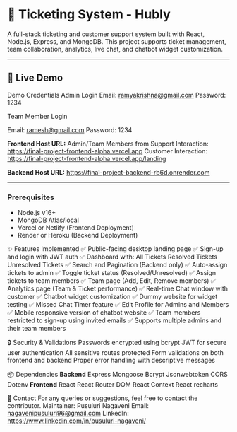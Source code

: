 # 🎫 Ticketing System - Hubly

A full-stack ticketing and customer support system built with React, Node.js, Express, and MongoDB.
This project supports ticket management, 
                      team collaboration, 
                      analytics, 
                      live chat, 
                      and chatbot widget customization.

---

## 🚀 Live Demo
Demo Credentials
Admin Login
Email: ramyakrishna@gmail.com
Password: 1234

Team Member Login

Email: ramesh@gmail.com
Password: 1234

**Frontend Host URL:** 
Admin/Team Members from Support Interaction: https://final-project-frontend-alpha.vercel.app
Customer Interaction: https://final-project-frontend-alpha.vercel.app/landing

**Backend Host URL:**
https://final-project-backend-rb6d.onrender.com

---

### Prerequisites
- Node.js v16+
- MongoDB Atlas/local
- Vercel or Netlify (Frontend Deployment)
- Render or Heroku (Backend Deployment)

✨ Features Implemented
✅ Public-facing desktop landing page
✅ Sign-up and login with JWT auth
✅ Dashboard with:
    All Tickets
    Resolved Tickets
    Unresolved Tickets
✅ Search and Pagination (Backend only)
✅ Auto-assign tickets to admin
✅ Toggle ticket status (Resolved/Unresolved)
✅ Assign tickets to team members
✅ Team page (Add, Edit, Remove members)
✅ Analytics page (Team & Ticket performance)
✅ Real-time Chat window with customer
✅ Chatbot widget customization
✅ Dummy website for widget testing
✅ Missed Chat Timer feature
✅ Edit Profile for Admins and Members
✅ Mobile responsive version of chatbot website
✅ Team members restricted to sign-up using invited emails
✅ Supports multiple admins and their team members

🔒 Security & Validations
Passwords encrypted using bcrypt
JWT for secure user authentication
All sensitive routes protected
Form validations on both frontend and backend
Proper error handling with descriptive messages

📦 Dependencies
**Backend**
Express
Mongoose
Bcrypt
Jsonwebtoken
CORS
Dotenv
**Frontend**
React
React Router DOM
React Context
React recharts

📧 Contact
For any queries or suggestions, feel free to contact the contributor.
Maintainer: Pusuluri Nagaveni
Email: nagavenipusuluri96@gmail.com
LinkedIn: https://www.linkedin.com/in/pusuluri-nagaveni/
